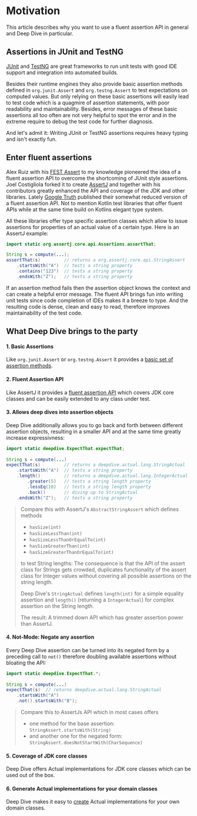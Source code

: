 # Motivation

This article describes why you want to use a fluent assertion API in general and Deep Dive in particular. 

## Assertions in JUnit and TestNG

[JUnit](https://junit.org/junit5/) and [TestNG](https://testng.org/doc/) are great frameworks to run unit tests
with good IDE support and integration into automated builds.

Besides their runtime engines they also provide basic assertion methods 
defined in `org.junit.Assert` and `org.testng.Assert` to test expectations on computed values. 
But only relying on these basic assertions will easily lead to test code which is a quagmire of
assertion statements, with poor readability and maintainability.
Besides, error messages of these basic assertions all too often are not very helpful to spot the error
and in the extreme require to debug the test code for further diagnosis.

And let's admit it: Writing JUnit or TestNG assertions requires heavy typing and isn't exactly fun.

## Enter fluent assertions

Alex Ruiz with his [FEST Assert](https://github.com/alexruiz/fest-assert-2.x) 
to my knowledge pioneered the idea of a fluent assertion API to overcome the shortcoming of JUnit style assertions.
Joel Costigliola forked it to create [AssertJ](https://assertj.github.io/doc/) and together
with his contributors greatly enhanced the API and coverage of the JDK and other libraries. Lately [Google Truth](https://truth.dev
) published their somewhat reduced version of a fluent assertion API. Not to mention Kotlin test libraries that offer fluent APIs 
while at the same time build on Kotlins elegant type system.

All these libraries offer type specific assertion classes which allow to issue assertions for properties
of an actual value of a certain type. Here is an AssertJ example:
   
```java
import static org.assertj.core.api.Assertions.assertThat;

String s = compute(...);
assertThat(s)         // returns a org.assertj.core.api.StringAssert
    .startsWith("A")  // tests a string property
    .contains("123")  // tests a string property
    .endsWith("Z");   // tests a string property
```    
	
If an assertion method fails then the assertion object knows the context and can 
create a helpful error message. The fluent API brings fun into
writing unit tests since code completion of IDEs makes it a breeze to type.
And the resulting code is dense, clean and easy to read, therefore improves maintainability
of the test code.    

## What Deep Dive brings to the party

#### 1. Basic Assertions 
Like `org.junit.Assert` or `org.testng.Assert` it provides a [basic set of assertion methods](UserGuide.md#user-content-basic).

#### 2. Fluent Assertion API 
Like AssertJ it provides a [fluent assertion API](UserGuide.md#user-content-fluent) which covers JDK core classes and can be easily 
extended to any class under test.

#### 3. Allows deep dives into assertion objects
Deep Dive additionally allows you to go back and forth between different assertion objects,
resulting in a smaller API and at the same time greatly increase expressivness:

```java
import static deepdive.ExpectThat.expectThat;
 
String s = compute(...)
expectThat(s)         // returns a deepdive.actual.lang.StringActual
    .startsWith("A")  // tests a string property
    .length()         // returns a deepdive.actual.lang.IntegerActual
        .greater(5)   // tests a string length property
        .lessEq(10)   // tests a string length property
        .back()       // diving up to StringActual 
    .endsWith("Z");   // tests a string property
```
 

> Compare this with AssertJ's `AbstractStringAssert` which defines methods 
> - `hasSize(int)`
> - `hasSizeLessThan(int)`
> - `hasSizeLessThanOrEqualTo(int)`
> - `hasSizeGreaterThan(int)`
> - `hasSizeGreaterThanOrEqualTo(int)` 
>
> to test String lengths: The consequence is that the API of the assert class for Strings gets crowded, duplicates
> functionality of the assert class for Integer values without covering all possible assertions on the string length.    
> 
> Deep Dive's `StringActual` defines `length(int)` for a simple equality assertion and `length()` (returning a `IntegerActual`) for
> complex assertion on the String length.
>
> The result: A trimmed down API which has greater assertion power than AssertJ.

#### 4. Not-Mode: Negate any assertion
Every Deep Dive assertion can be turned into its negated form by a preceding call to `not()` therefore doubling available 
assertions without bloating the API:
    
```java
import static deepdive.ExpectThat.*;
 
String s = compute(...)
expectThat(s)  // returns deepdive.actual.lang.StringActual
    .startsWith("A")
    .not().startsWith("B");
```
          
> Compare this to AssertJs API which in most cases offers 
> - one method for the base assertion: `StringAssert.startsWith(String)`
> - and another one for the negated form: `StringAssert.doesNotStartWith(CharSequence)`  

#### 5. Coverage of JDK core classes 
Deep Dive offers Actual implementations for JDK core classes which can be used out of the box. 

#### 6. Generate Actual implementations for your domain classes
Deep Dive makes it easy to [create](UserGuide.md#own-actual-implementations) Actual implementations for your own domain classes. 
